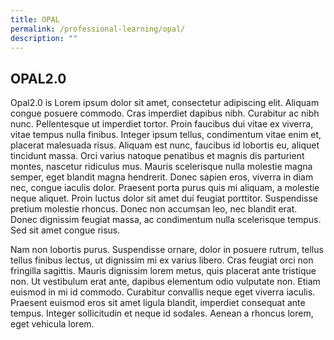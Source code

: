 ```yaml
---
title: OPAL
permalink: /professional-learning/opal/
description: ""
---
```

## OPAL2.0
Opal2.0 is Lorem ipsum dolor sit amet, consectetur adipiscing elit. Aliquam congue posuere commodo. Cras imperdiet dapibus nibh. Curabitur ac nibh nunc. Pellentesque ut imperdiet tortor. Proin faucibus dui vitae ex viverra, vitae tempus nulla finibus. Integer ipsum tellus, condimentum vitae enim et, placerat malesuada risus. Aliquam est nunc, faucibus id lobortis eu, aliquet tincidunt massa. Orci varius natoque penatibus et magnis dis parturient montes, nascetur ridiculus mus. Mauris scelerisque nulla molestie magna semper, eget blandit magna hendrerit. Donec sapien eros, viverra in diam nec, congue iaculis dolor. Praesent porta purus quis mi aliquam, a molestie neque aliquet. Proin luctus dolor sit amet dui feugiat porttitor. Suspendisse pretium molestie rhoncus. Donec non accumsan leo, nec blandit erat. Donec dignissim feugiat massa, ac condimentum nulla scelerisque tempus. Sed sit amet congue risus.

Nam non lobortis purus. Suspendisse ornare, dolor in posuere rutrum, tellus tellus finibus lectus, ut dignissim mi ex varius libero. Cras feugiat orci non fringilla sagittis. Mauris dignissim lorem metus, quis placerat ante tristique non. Ut vestibulum erat ante, dapibus elementum odio vulputate non. Etiam euismod in mi id commodo. Curabitur convallis neque eget viverra iaculis. Praesent euismod eros sit amet ligula blandit, imperdiet consequat ante tempus. Integer sollicitudin et neque id sodales. Aenean a rhoncus lorem, eget vehicula lorem.
